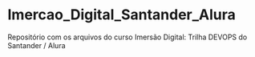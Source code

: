 # Imercao_Digital_Santander_Alura
Repositório com os arquivos do curso Imersão Digital: Trilha DEVOPS do Santander / Alura
